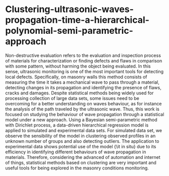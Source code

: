 # Clustering-ultrasonic-waves-propagation-time-a-hierarchical-polynomial-semi-parametric-approach
Non-destructive evaluation refers to the evaluation and inspection process of materials for characterization or finding defects and flaws in comparison with some pattern, without harming the object being evaluated. In this sense, ultrasonic monitoring is one of the most important tools for detecting local defects. Specifically, on masonry walls this method consists of measuring the time it takes a mechanical wave to pass through a material, detecting changes in its propagation and identifying the presence of flaws, cracks and damages. Despite statistical methods being widely used for processing collection of large data sets, some issues need to be overcoming for a better understanding on waves behaviour, as for instance the analysis of the path traveled by the ultrasonic wave. Thus, this work is focused on studying the behaviour of wave propagation through a statistical model under a new approach. Using a Bayesian semi-parametric method with Dirichlet process, a data-driven hierarchical regression model is applied to simulated and experimental data sets. For simulated data set, we observe the sensibility of the model in clustering observed profiles in an unknown number of groups and also detecting outliers. The application to experimental data shows potential use of the model {\it in situ} due to its efficiency in identifying different behaviours of wave propagation in materials. Therefore, considering the advanced of automation and internet of things, statistical methods based on clustering are very important and useful tools for being explored in the masonry conditions monitoring.
